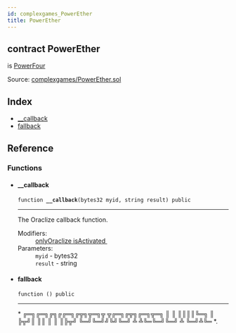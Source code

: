```yaml
---
id: complexgames_PowerEther
title: PowerEther
---
```


<div class="contract-doc"><div class="contract"><h2 class="contract-header"><span class="contract-kind">contract</span> PowerEther</h2><p class="base-contracts"><span>is</span> <a href="complexgames_PowerEther_PowerFour.html">PowerFour</a></p><div class="source">Source: <a href="https://github.com/FriendlyUser/solidity-smart-contracts//blob/v0.2.0/contracts/complexgames/PowerEther.sol" target="_blank">complexgames/PowerEther.sol</a></div></div><div class="index"><h2>Index</h2><ul><li><a href="complexgames_PowerEther.html#__callback">__callback</a></li><li><a href="complexgames_PowerEther.html#">fallback</a></li></ul></div><div class="reference"><h2>Reference</h2><div class="functions"><h3>Functions</h3><ul><li><div class="item function"><span id="__callback" class="anchor-marker"></span><h4 class="name">__callback</h4><div class="body"><code class="signature">function <strong>__callback</strong><span>(bytes32 myid, string result) </span><span>public </span></code><hr/><div class="description"><p>The Oraclize callback function.</p></div><dl><dt><span class="label-modifiers">Modifiers:</span></dt><dd><a href="complexgames_PowerEther_PowerOne.html#onlyOraclize">onlyOraclize </a><a href="complexgames_PowerEther_PowerEtherBase.html#isActivated">isActivated </a></dd><dt><span class="label-parameters">Parameters:</span></dt><dd><div><code>myid</code> - bytes32</div><div><code>result</code> - string</div></dd></dl></div></div></li><li><div class="item function"><span id="fallback" class="anchor-marker"></span><h4 class="name">fallback</h4><div class="body"><code class="signature">function <strong></strong><span>() </span><span>public </span></code><hr/><div class="description"><p> * ╔═╗╔═╗╔╗╔╔═╗╔╦╗╦═╗╦ ╦╔═╗╔╦╗╔═╗╦═╗ ║  ║ ║║║║╚═╗ ║ ╠╦╝║ ║║   ║ ║ ║╠╦╝ ╚═╝╚═╝╝╚╝╚═╝ ╩ ╩╚═╚═╝╚═╝ ╩ ╚═╝╩╚═ *.</p></div></div></div></li></ul></div></div></div>
